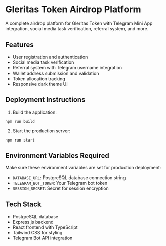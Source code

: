 # Gleritas Token Airdrop Platform

A complete airdrop platform for Gleritas Token with Telegram Mini App integration, social media task verification, referral system, and more.

## Features

- User registration and authentication
- Social media task verification
- Referral system with Telegram username integration
- Wallet address submission and validation
- Token allocation tracking
- Responsive dark theme UI

## Deployment Instructions

1. Build the application:
```
npm run build
```

2. Start the production server:
```
npm run start
```

## Environment Variables Required

Make sure these environment variables are set for production deployment:

- `DATABASE_URL`: PostgreSQL database connection string
- `TELEGRAM_BOT_TOKEN`: Your Telegram bot token
- `SESSION_SECRET`: Secret for session encryption

## Tech Stack

- PostgreSQL database
- Express.js backend
- React frontend with TypeScript
- Tailwind CSS for styling
- Telegram Bot API integration